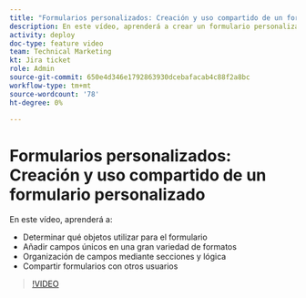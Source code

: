 ```yaml
---
title: "Formularios personalizados: Creación y uso compartido de un formulario personalizado"
description: En este vídeo, aprenderá a crear un formulario personalizado, agregar campos únicos al formulario, organizar campos mediante secciones y lógica y compartir formularios con los usuarios.
activity: deploy
doc-type: feature video
team: Technical Marketing
kt: Jira ticket
role: Admin
source-git-commit: 650e4d346e1792863930dcebafacab4c88f2a8bc
workflow-type: tm+mt
source-wordcount: '78'
ht-degree: 0%

---
```


# Formularios personalizados: Creación y uso compartido de un formulario personalizado

En este vídeo, aprenderá a:

* Determinar qué objetos utilizar para el formulario
* Añadir campos únicos en una gran variedad de formatos
* Organización de campos mediante secciones y lógica
* Compartir formularios con otros usuarios

>[!VIDEO](https://video.tv.adobe.com/v/335172/?quality=12&learn=on)
